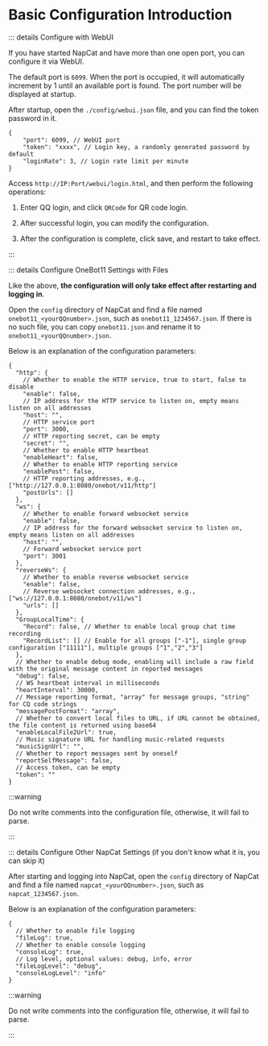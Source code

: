 # Basic Configuration Introduction

::: details Configure with WebUI

If you have started NapCat and have more than one open port, you can configure it via WebUI.

The default port is `6099`. When the port is occupied, it will automatically increment by 1 until an available port is found. The port number will be displayed at startup.

After startup, open the `./config/webui.json` file, and you can find the token password in it.

```json5
{
    "port": 6099, // WebUI port
    "token": "xxxx", // Login key, a randomly generated password by default
    "loginRate": 3, // Login rate limit per minute
}
```

Access `http://IP:Port/webui/login.html`, and then perform the following operations:

1. Enter QQ login, and click `QRCode` for QR code login.

2. After successful login, you can modify the configuration.

3. After the configuration is complete, click save, and restart to take effect.

:::

::: details Configure OneBot11 Settings with Files

Like the above, **the configuration will only take effect after restarting and logging in**.

Open the `config` directory of NapCat and find a file named `onebot11_<yourQQnumber>.json`, such as `onebot11_1234567.json`. If there is no such file, you can copy `onebot11.json` and rename it to `onebot11_<yourQQnumber>.json`.

Below is an explanation of the configuration parameters:

```json5
{
  "http": {
    // Whether to enable the HTTP service, true to start, false to disable
    "enable": false,
    // IP address for the HTTP service to listen on, empty means listen on all addresses
    "host": "",
    // HTTP service port
    "port": 3000,
    // HTTP reporting secret, can be empty
    "secret": "",
    // Whether to enable HTTP heartbeat
    "enableHeart": false,
    // Whether to enable HTTP reporting service
    "enablePost": false,
    // HTTP reporting addresses, e.g., ["http://127.0.0.1:8080/onebot/v11/http"]
    "postUrls": []
  },
  "ws": {
    // Whether to enable forward websocket service
    "enable": false,
    // IP address for the forward websocket service to listen on, empty means listen on all addresses
    "host": "",
    // Forward websocket service port
    "port": 3001
  },
  "reverseWs": {
    // Whether to enable reverse websocket service
    "enable": false,
    // Reverse websocket connection addresses, e.g., ["ws://127.0.0.1:8080/onebot/v11/ws"]
    "urls": []
  },
  "GroupLocalTime": {
    "Record": false, // Whether to enable local group chat time recording
    "RecordList": [] // Enable for all groups ["-1"], single group configuration ["11111"], multiple groups ["1","2","3"]
  },
  // Whether to enable debug mode, enabling will include a raw field with the original message content in reported messages
  "debug": false,
  // WS heartbeat interval in milliseconds
  "heartInterval": 30000,
  // Message reporting format, "array" for message groups, "string" for CQ code strings
  "messagePostFormat": "array",
  // Whether to convert local files to URL, if URL cannot be obtained, the file content is returned using base64
  "enableLocalFile2Url": true,
  // Music signature URL for handling music-related requests
  "musicSignUrl": "",
  // Whether to report messages sent by oneself
  "reportSelfMessage": false,
  // Access token, can be empty
  "token": ""
}
```

:::warning

Do not write comments into the configuration file, otherwise, it will fail to parse.

:::

::: details Configure Other NapCat Settings (if you don't know what it is, you can skip it)

After starting and logging into NapCat, open the `config` directory of NapCat and find a file named `napcat_<yourQQnumber>.json`, such as `napcat_1234567.json`.

Below is an explanation of the configuration parameters:

```json5
{
  // Whether to enable file logging
  "fileLog": true,
  // Whether to enable console logging
  "consoleLog": true,
  // Log level, optional values: debug, info, error
  "fileLogLevel": "debug",
  "consoleLogLevel": "info"
}
```

:::warning

Do not write comments into the configuration file, otherwise, it will fail to parse.

:::

